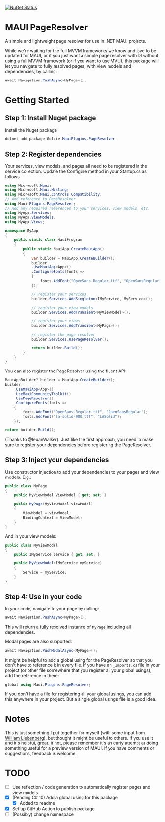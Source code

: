 [![NuGet Status](https://img.shields.io/nuget/v/Goldie.MauiPlugins.PageResolver.svg?style=flat)](https://www.nuget.org/packages/Goldie.MauiPlugins.PageResolver/) 

# MAUI PageResolver
A simple and lightweight page resolver for use in .NET MAUI projects.

While we're waiting for the full MVVM frameworks we know and love to be updated for MAUI, or if you just want a simple page resolver with DI without using a full MVVM framework (or if you want to use MVU), this package will let you navigate to fully resolved pages, with view models and dependencies, by calling:

```cs
await Navigation.PushAsync<MyPage>();
```

# Getting Started

## Step 1: Install Nuget package
Install the Nuget package

```cs
dotnet add package Goldie.MauiPlugins.PageResolver
```

## Step 2: Register dependencies
Your services, view models, and pages all need to be registered in the service collection. Update the Configure method in your Startup.cs as follows

```cs
using Microsoft.Maui;
using Microsoft.Maui.Hosting;
using Microsoft.Maui.Controls.Compatibility;
// Add reference to PageResolver
using Maui.Plugins.PageResolver;
// Add any required references to your services, view models, etc.
using MyApp.Services;
using MyApp.ViewModels;
using MyApp.Views;

namespace MyApp
{
    public static class MauiProgram
    {
        public static MauiApp CreateMauiApp()
        {
            var builder = MauiApp.CreateBuilder();
            builder
            .UseMauiApp<App>()				
            .ConfigureFonts(fonts =>
            {
                fonts.AddFont("OpenSans-Regular.ttf", "OpenSansRegular");
            });

            // register your services
            builder.Services.AddSingleton<IMyService, MyService>();

            // register your view models
            builder.Services.AddTransient<MyViewModel>();

            // register your views
            builder.Services.AddTransient<MyPage>();

            // register the page resolver
            builder.Services.UsePageResolver();

            return builder.Build();
        }
    }
}
```

You can also register the PageResolver using the fluent API:

```csharp
MauiAppBuilder? builder = MauiApp.CreateBuilder();
builder
    .UseMauiApp<App>()
    .UseMauiCommunityToolkit()
    .UsePageResolver()
    .ConfigureFonts(fonts =>
    {
        fonts.AddFont("OpenSans-Regular.ttf", "OpenSansRegular");
        fonts.AddFont("la-solid-900.ttf", "LASolid");
    });

return builder.Build();
```

(Thanks to @IeuanWalker). Just like the first approach, you need to make sure to register your dependencies before registering the PageResolver.

## Step 3: Inject your dependencies

Use constructor injection to add your dependencies to your pages and view models. E.g.:

```cs
public class MyPage
{
    public MyViewModel ViewModel { get; set; }

    public MyPage(MyViewModel viewModel)
    {
        ViewModel = viewModel;
        BindingContext = ViewModel;
    }
}
```
And in your view models:

```cs
public class MyViewModel
{
    public IMyService Service { get; set; }

    public MyViewModel(IMyService myService)
    {
        Service = myService;
    }
}
```

## Step 4: Use in your code

In your code, navigate to your page by calling:

```cs
await Navigation.PushAsync<MyPage>();
```

This will return a fully resolved instance of `MyPage` including all dependencies.

Modal pages are also supported:

```cs
await Navigation.PushModalAsync<MyPage>();
```

It might be helpful to add a global using for the PageResolver so that you don't have to reference it in every file. If you have an `_Imports.cs` file in your project (or other file somewhere that you register all your global usings), add the reference in there:

```csharp
global using Maui.Plugins.PageResolver;
```

If you don't have a file for registering all your global usings, you can add this anywhere in your project. But a single global usings file is a good idea.

# Notes

This is just something I put together for myself (with some input from [William Liebenberg](https://github.com/william-liebenberg)), but thought it might be useful to others. If you use it and it's helpful, great. If not, please remember it's an early attempt at doing something useful for a preview version of MAUI. If you have comments or suggestions, feedback is welcome.

# TODO
- [ ] Use reflection / code generation to automatically register pages and view models
- [x] (Pending C# 10) Add a global using for this package
  - [x] Added to readme
- [x] Set up GitHub Action to publish package
- [ ] (Possibly) change namespace
